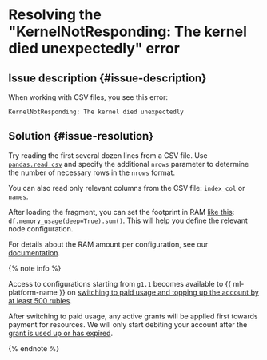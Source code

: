 # Resolving the "KernelNotResponding: The kernel died unexpectedly" error


## Issue description {#issue-description}

When working with CSV files, you see this error:
```
KernelNotResponding: The kernel died unexpectedly
```

## Solution {#issue-resolution}

Try reading the first several dozen lines from a CSV file. Use [`pandas.read_csv`](https://pandas.pydata.org/pandas-docs/stable/reference/api/pandas.read_csv.html) and specify the additional `nrows` parameter to determine the number of necessary rows in the `nrows` format.

You can also read only relevant columns from the CSV file: `index_col` or `names`.

After loading the fragment, you can set the footprint in RAM [like this](https://pandas.pydata.org/docs/reference/api/pandas.DataFrame.memory_usage.html): `df.memory_usage(deep=True).sum()`. This will help you define the relevant node configuration.

For details about the RAM amount per configuration, see our [documentation](../../../datasphere/concepts/configurations).

{% note info %}

Access to configurations starting from `g1.1` becomes available to {{ ml-platform-name }} on [switching to paid usage and topping up the account by at least 500 rubles](../../../datasphere/concepts/limits).

After switching to paid usage, any active grants will be applied first towards payment for resources. We will only start debiting your account after the [grant is used up or has expired](../../../billing/payment/billing-cycle-individual).

{% endnote %}

